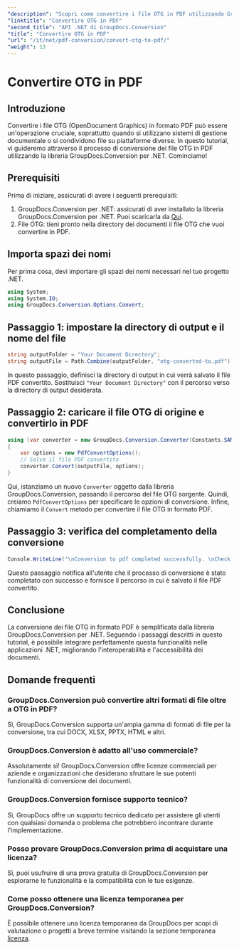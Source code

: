 ```yaml
---
"description": "Scopri come convertire i file OTG in PDF utilizzando GroupDocs.Conversion per .NET. Integrazione semplice, efficiente e perfetta per i tuoi progetti."
"linktitle": "Convertire OTG in PDF"
"second_title": "API .NET di GroupDocs.Conversion"
"title": "Convertire OTG in PDF"
"url": "/it/net/pdf-conversion/convert-otg-to-pdf/"
"weight": 13
---
```


# Convertire OTG in PDF

## Introduzione
Convertire i file OTG (OpenDocument Graphics) in formato PDF può essere un'operazione cruciale, soprattutto quando si utilizzano sistemi di gestione documentale o si condividono file su piattaforme diverse. In questo tutorial, vi guideremo attraverso il processo di conversione dei file OTG in PDF utilizzando la libreria GroupDocs.Conversion per .NET. Cominciamo!
## Prerequisiti
Prima di iniziare, assicurati di avere i seguenti prerequisiti:
1. GroupDocs.Conversion per .NET: assicurati di aver installato la libreria GroupDocs.Conversion per .NET. Puoi scaricarla da [Qui](https://releases.groupdocs.com/conversion/net/).
2. File OTG: tieni pronto nella directory dei documenti il file OTG che vuoi convertire in PDF.

## Importa spazi dei nomi
Per prima cosa, devi importare gli spazi dei nomi necessari nel tuo progetto .NET. 
```csharp
using System;
using System.IO;
using GroupDocs.Conversion.Options.Convert;
```
## Passaggio 1: impostare la directory di output e il nome del file
```csharp
string outputFolder = "Your Document Directory";
string outputFile = Path.Combine(outputFolder, "otg-converted-to.pdf");
```
In questo passaggio, definisci la directory di output in cui verrà salvato il file PDF convertito. Sostituisci `"Your Document Directory"` con il percorso verso la directory di output desiderata.
## Passaggio 2: caricare il file OTG di origine e convertirlo in PDF
```csharp
using (var converter = new GroupDocs.Conversion.Converter(Constants.SAMPLE_OTG))
{
    var options = new PdfConvertOptions();
    // Salva il file PDF convertito
    converter.Convert(outputFile, options);
}
```
Qui, istanziamo un nuovo `Converter` oggetto dalla libreria GroupDocs.Conversion, passando il percorso del file OTG sorgente. Quindi, creiamo `PdfConvertOptions` per specificare le opzioni di conversione. Infine, chiamiamo il `Convert` metodo per convertire il file OTG in formato PDF.
## Passaggio 3: verifica del completamento della conversione
```csharp
Console.WriteLine("\nConversion to pdf completed successfully. \nCheck output in {0}", outputFolder);
```
Questo passaggio notifica all'utente che il processo di conversione è stato completato con successo e fornisce il percorso in cui è salvato il file PDF convertito.

## Conclusione
La conversione dei file OTG in formato PDF è semplificata dalla libreria GroupDocs.Conversion per .NET. Seguendo i passaggi descritti in questo tutorial, è possibile integrare perfettamente questa funzionalità nelle applicazioni .NET, migliorando l'interoperabilità e l'accessibilità dei documenti.
## Domande frequenti
### GroupDocs.Conversion può convertire altri formati di file oltre a OTG in PDF?
Sì, GroupDocs.Conversion supporta un'ampia gamma di formati di file per la conversione, tra cui DOCX, XLSX, PPTX, HTML e altri.
### GroupDocs.Conversion è adatto all'uso commerciale?
Assolutamente sì! GroupDocs.Conversion offre licenze commerciali per aziende e organizzazioni che desiderano sfruttare le sue potenti funzionalità di conversione dei documenti.
### GroupDocs.Conversion fornisce supporto tecnico?
Sì, GroupDocs offre un supporto tecnico dedicato per assistere gli utenti con qualsiasi domanda o problema che potrebbero incontrare durante l'implementazione.
### Posso provare GroupDocs.Conversion prima di acquistare una licenza?
Sì, puoi usufruire di una prova gratuita di GroupDocs.Conversion per esplorarne le funzionalità e la compatibilità con le tue esigenze.
### Come posso ottenere una licenza temporanea per GroupDocs.Conversion?
È possibile ottenere una licenza temporanea da GroupDocs per scopi di valutazione o progetti a breve termine visitando la sezione temporanea [licenza](https://purchase.groupdocs.com/temporary-license/).